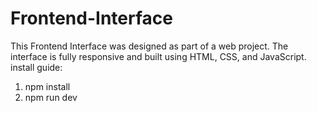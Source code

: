 # Frontend-Interface
This Frontend Interface was designed as part of a web project. The interface is fully responsive and built using HTML, CSS, and JavaScript.
  install guide:
   1. npm install
   2. npm run dev
